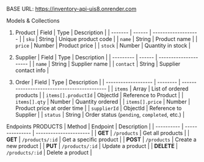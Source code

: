 BASE URL: https://inventory-api-uis8.onrender.com

Models & Collections
1. Product
| Field   | Type   | Description         |
| ------- | ------ | ------------------- |
| `sku`   | String | Unique product code |
| `name`  | String | Product name        |
| `price` | Number | Product price       |
| `stock` | Number | Quantity in stock   |

2. Supplier
| Field     | Type   | Description           |
| --------- | ------ | --------------------- |
| `name`    | String | Supplier name         |
| `contact` | String | Supplier contact info |

3. Order
| Field               | Type     | Description                                 |
| ------------------- | -------- | ------------------------------------------- |
| `items`             | Array    | List of ordered products                    |
| `items[].productId` | ObjectId | Reference to Product                        |
| `items[].qty`       | Number   | Quantity ordered                            |
| `items[].price`     | Number   | Product price at order time                 |
| `supplierId`        | ObjectId | Reference to Supplier                       |
| `status`            | String   | Order status (`pending`, `completed`, etc.) |

Endpoints
PRODUCTS
| Method     | Endpoint        | Description            |
| ---------- | --------------- | ---------------------- |
| **GET**    | `/products`     | Get all products       |
| **GET**    | `/products/:id` | Get a specific product |
| **POST**   | `/products`     | Create a new product   |
| **PUT**    | `/products/:id` | Update a product       |
| **DELETE** | `/products/:id` | Delete a product       |

